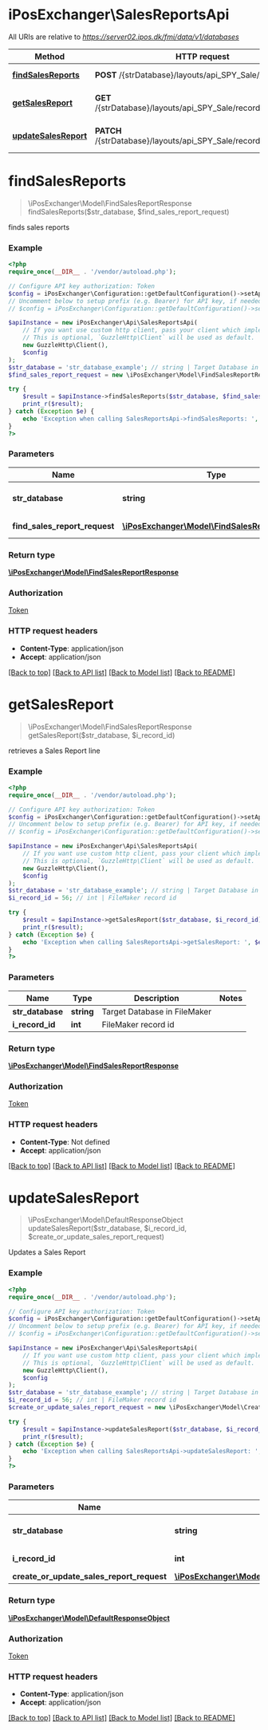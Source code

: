 # iPosExchanger\SalesReportsApi

All URIs are relative to *https://server02.ipos.dk/fmi/data/v1/databases*

Method | HTTP request | Description
------------- | ------------- | -------------
[**findSalesReports**](SalesReportsApi.md#findSalesReports) | **POST** /{strDatabase}/layouts/api_SPY_Sale/_find | finds sales reports
[**getSalesReport**](SalesReportsApi.md#getSalesReport) | **GET** /{strDatabase}/layouts/api_SPY_Sale/records/{iRecordID} | retrieves a Sales Report line
[**updateSalesReport**](SalesReportsApi.md#updateSalesReport) | **PATCH** /{strDatabase}/layouts/api_SPY_Sale/records/{iRecordID} | Updates a Sales Report


# **findSalesReports**
> \iPosExchanger\Model\FindSalesReportResponse findSalesReports($str_database, $find_sales_report_request)

finds sales reports

### Example
```php
<?php
require_once(__DIR__ . '/vendor/autoload.php');

// Configure API key authorization: Token
$config = iPosExchanger\Configuration::getDefaultConfiguration()->setApiKey('Authorization', 'YOUR_API_KEY');
// Uncomment below to setup prefix (e.g. Bearer) for API key, if needed
// $config = iPosExchanger\Configuration::getDefaultConfiguration()->setApiKeyPrefix('Authorization', 'Bearer');

$apiInstance = new iPosExchanger\Api\SalesReportsApi(
    // If you want use custom http client, pass your client which implements `GuzzleHttp\ClientInterface`.
    // This is optional, `GuzzleHttp\Client` will be used as default.
    new GuzzleHttp\Client(),
    $config
);
$str_database = 'str_database_example'; // string | Target Database in FileMaker
$find_sales_report_request = new \iPosExchanger\Model\FindSalesReportRequest(); // \iPosExchanger\Model\FindSalesReportRequest | Search data

try {
    $result = $apiInstance->findSalesReports($str_database, $find_sales_report_request);
    print_r($result);
} catch (Exception $e) {
    echo 'Exception when calling SalesReportsApi->findSalesReports: ', $e->getMessage(), PHP_EOL;
}
?>
```

### Parameters

Name | Type | Description  | Notes
------------- | ------------- | ------------- | -------------
 **str_database** | **string**| Target Database in FileMaker |
 **find_sales_report_request** | [**\iPosExchanger\Model\FindSalesReportRequest**](../Model/FindSalesReportRequest.md)| Search data | [optional]

### Return type

[**\iPosExchanger\Model\FindSalesReportResponse**](../Model/FindSalesReportResponse.md)

### Authorization

[Token](../../README.md#Token)

### HTTP request headers

 - **Content-Type**: application/json
 - **Accept**: application/json

[[Back to top]](#) [[Back to API list]](../../README.md#documentation-for-api-endpoints) [[Back to Model list]](../../README.md#documentation-for-models) [[Back to README]](../../README.md)

# **getSalesReport**
> \iPosExchanger\Model\FindSalesReportResponse getSalesReport($str_database, $i_record_id)

retrieves a Sales Report line

### Example
```php
<?php
require_once(__DIR__ . '/vendor/autoload.php');

// Configure API key authorization: Token
$config = iPosExchanger\Configuration::getDefaultConfiguration()->setApiKey('Authorization', 'YOUR_API_KEY');
// Uncomment below to setup prefix (e.g. Bearer) for API key, if needed
// $config = iPosExchanger\Configuration::getDefaultConfiguration()->setApiKeyPrefix('Authorization', 'Bearer');

$apiInstance = new iPosExchanger\Api\SalesReportsApi(
    // If you want use custom http client, pass your client which implements `GuzzleHttp\ClientInterface`.
    // This is optional, `GuzzleHttp\Client` will be used as default.
    new GuzzleHttp\Client(),
    $config
);
$str_database = 'str_database_example'; // string | Target Database in FileMaker
$i_record_id = 56; // int | FileMaker record id

try {
    $result = $apiInstance->getSalesReport($str_database, $i_record_id);
    print_r($result);
} catch (Exception $e) {
    echo 'Exception when calling SalesReportsApi->getSalesReport: ', $e->getMessage(), PHP_EOL;
}
?>
```

### Parameters

Name | Type | Description  | Notes
------------- | ------------- | ------------- | -------------
 **str_database** | **string**| Target Database in FileMaker |
 **i_record_id** | **int**| FileMaker record id |

### Return type

[**\iPosExchanger\Model\FindSalesReportResponse**](../Model/FindSalesReportResponse.md)

### Authorization

[Token](../../README.md#Token)

### HTTP request headers

 - **Content-Type**: Not defined
 - **Accept**: application/json

[[Back to top]](#) [[Back to API list]](../../README.md#documentation-for-api-endpoints) [[Back to Model list]](../../README.md#documentation-for-models) [[Back to README]](../../README.md)

# **updateSalesReport**
> \iPosExchanger\Model\DefaultResponseObject updateSalesReport($str_database, $i_record_id, $create_or_update_sales_report_request)

Updates a Sales Report

### Example
```php
<?php
require_once(__DIR__ . '/vendor/autoload.php');

// Configure API key authorization: Token
$config = iPosExchanger\Configuration::getDefaultConfiguration()->setApiKey('Authorization', 'YOUR_API_KEY');
// Uncomment below to setup prefix (e.g. Bearer) for API key, if needed
// $config = iPosExchanger\Configuration::getDefaultConfiguration()->setApiKeyPrefix('Authorization', 'Bearer');

$apiInstance = new iPosExchanger\Api\SalesReportsApi(
    // If you want use custom http client, pass your client which implements `GuzzleHttp\ClientInterface`.
    // This is optional, `GuzzleHttp\Client` will be used as default.
    new GuzzleHttp\Client(),
    $config
);
$str_database = 'str_database_example'; // string | Target Database in FileMaker
$i_record_id = 56; // int | FileMaker record id
$create_or_update_sales_report_request = new \iPosExchanger\Model\CreateOrUpdateSalesReportRequest(); // \iPosExchanger\Model\CreateOrUpdateSalesReportRequest | 

try {
    $result = $apiInstance->updateSalesReport($str_database, $i_record_id, $create_or_update_sales_report_request);
    print_r($result);
} catch (Exception $e) {
    echo 'Exception when calling SalesReportsApi->updateSalesReport: ', $e->getMessage(), PHP_EOL;
}
?>
```

### Parameters

Name | Type | Description  | Notes
------------- | ------------- | ------------- | -------------
 **str_database** | **string**| Target Database in FileMaker |
 **i_record_id** | **int**| FileMaker record id |
 **create_or_update_sales_report_request** | [**\iPosExchanger\Model\CreateOrUpdateSalesReportRequest**](../Model/CreateOrUpdateSalesReportRequest.md)|  | [optional]

### Return type

[**\iPosExchanger\Model\DefaultResponseObject**](../Model/DefaultResponseObject.md)

### Authorization

[Token](../../README.md#Token)

### HTTP request headers

 - **Content-Type**: application/json
 - **Accept**: application/json

[[Back to top]](#) [[Back to API list]](../../README.md#documentation-for-api-endpoints) [[Back to Model list]](../../README.md#documentation-for-models) [[Back to README]](../../README.md)

